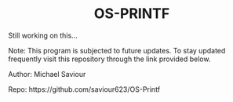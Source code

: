 
# <div align="center"> OS-PRINTF </div>
Still working on this...
</p>Note: This program is subjected to future updates. To stay updated frequently visit this repository through the link provided below.<p\> 
</footer>
</p>Author: Michael Saviour <p\>
</p>Repo: https://github.com/saviour623/OS-Printf<p\>
<footer\>
